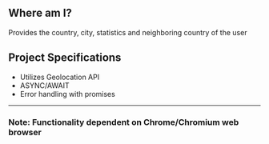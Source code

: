 ## Where am I?

Provides the country, city, statistics and neighboring country of the user

## Project Specifications

- Utilizes Geolocation API
- ASYNC/AWAIT
- Error handling with promises

---
### Note: Functionality dependent on Chrome/Chromium web browser
